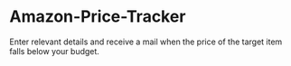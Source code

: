 # Amazon-Price-Tracker
Enter relevant details and receive a mail when the price of the target item falls below your budget.
